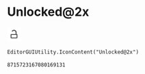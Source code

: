 # Unlocked@2x
![](/img/Unlocked@2x.png)

``` CSharp
EditorGUIUtility.IconContent("Unlocked@2x")
```
```
8715723167080169131
```
